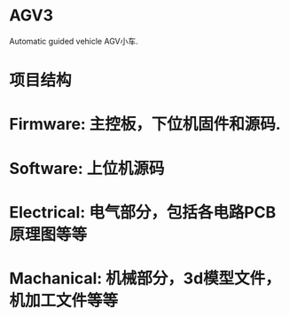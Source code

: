 # AGV3
Automatic guided vehicle AGV小车.
# 项目结构
# Firmware: 主控板，下位机固件和源码.
# Software: 上位机源码
# Electrical: 电气部分，包括各电路PCB原理图等等
# Machanical: 机械部分，3d模型文件，机加工文件等等
